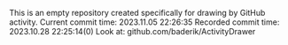 This is an empty repository created specifically for drawing by GitHub activity.
Current commit time: 2023.11.05 22:26:35
Recorded commit time: 2023.10.28 22:25:14(0)
Look at: github.com/baderik/ActivityDrawer
